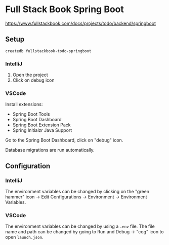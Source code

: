 # Full Stack Book Spring Boot

https://www.fullstackbook.com/docs/projects/todo/backend/springboot

## Setup

```
createdb fullstackbook-todo-springboot
```

### IntelliJ

1. Open the project
2. Click on debug icon

### VSCode

Install extensions:
- Spring Boot Tools
- Spring Boot Dashboard
- Spring Boot Extension Pack
- Spring Initialzr Java Support

Go to the Spring Boot Dashboard, click on "debug" icon.

Database migrations are run automatically.

## Configuration

### IntelliJ

The environment variables can be changed by clicking on the "green hammer" icon -> Edit Configurations -> Environment -> Environment Variables.

### VSCode

The environment variables can be changed by using a `.env` file. The file name and path can be changed by going to Run and Debug -> "cog" icon to open `launch.json`.
